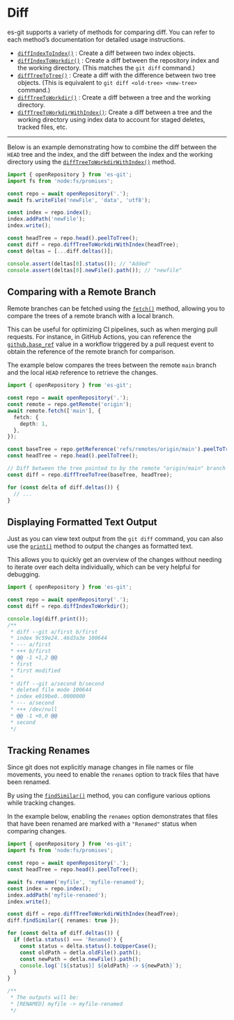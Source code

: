 # Diff

es-git supports a variety of methods for comparing diff. You can refer to each method’s documentation for detailed usage instructions.

- [`diffIndexToIndex()`](../reference/Repository/Methods/diffIndexToIndex.md) : Create a diff between two index objects.
- [`diffIndexToWorkdir()`](../reference/Repository/Methods/diffIndexToWorkdir.md) : Create a diff between the repository index and the working directory. (This matches the `git diff` command.)
- [`diffTreeToTree()`](../reference/Repository/Methods/diffTreeToTree.md) : Create a diff with the difference between two tree objects. (This is equivalent to `git diff <old-tree> <new-tree>` command.)
- [`diffTreeToWorkdir()`](../reference/Repository/Methods/diffTreeToWorkdir.md) : Create a diff between a tree and the working directory.
- [`diffTreeToWorkdirWithIndex()`](../reference/Repository/Methods/diffTreeToWorkdirWithIndex.md): Create a diff between a tree and the working directory using index data to account for staged deletes, tracked files, etc.

---

Below is an example demonstrating how to combine the diff between the `HEAD` tree and the index, and the diff between the index and the working directory using the [`diffTreeToWorkdirWithIndex()`](../reference/Repository/Methods/diffTreeToWorkdirWithIndex.md) method.

```ts
import { openRepository } from 'es-git';
import fs from 'node:fs/promises';

const repo = await openRepository('.');
await fs.writeFile('newFile', 'data', 'utf8');

const index = repo.index();
index.addPath('newFile');
index.write();

const headTree = repo.head().peelToTree();
const diff = repo.diffTreeToWorkdirWithIndex(headTree);
const deltas = [...diff.deltas()];

console.assert(deltas[0].status()); // "Added"
console.assert(deltas[0].newFile().path()); // "newfile"
```

## Comparing with a Remote Branch

Remote branches can be fetched using the [`fetch()`](../reference/Remote/Methods/fetch.md) method, allowing you to compare the trees of a remote branch with a local branch.

This can be useful for optimizing CI pipelines, such as when merging pull requests. For instance, in GitHub Actions, you can reference the [`github.base_ref`](https://docs.github.com/actions/using-workflows/workflow-syntax-for-github-actions#github-context) value in a workflow triggered by a pull request event to obtain the reference of the remote branch for comparison.

The example below compares the trees between the remote `main` branch and the local `HEAD` reference to retrieve the changes.

```ts
import { openRepository } from 'es-git';

const repo = await openRepository('.');
const remote = repo.getRemote('origin');
await remote.fetch(['main'], {
  fetch: {
    depth: 1,
  },
});

const baseTree = repo.getReference('refs/remotes/origin/main').peelToTree();
const headTree = repo.head().peelToTree();

// Diff between the tree pointed to by the remote "origin/main" branch and the tree pointed to by the local "HEAD".
const diff = repo.diffTreeToTree(baseTree, headTree);

for (const delta of diff.deltas()) {
  // ...
}
```

## Displaying Formatted Text Output

Just as you can view text output from the `git diff` command, you can also use the [`print()`](../reference/Diff/Methods/print.md) method to output the changes as formatted text.

This allows you to quickly get an overview of the changes without needing to iterate over each delta individually, which can be very helpful for debugging.

```ts
import { openRepository } from 'es-git';

const repo = await openRepository('.');
const diff = repo.diffIndexToWorkdir();

console.log(diff.print());
/**
 * diff --git a/first b/first
 * index 9c59e24..46d3a3e 100644
 * --- a/first
 * +++ b/first
 * @@ -1 +1,2 @@
 * first
 * first modified
 *
 * diff --git a/second b/second
 * deleted file mode 100644
 * index e019be0..0000000
 * --- a/second
 * +++ /dev/null
 * @@ -1 +0,0 @@
 * second
 */
```

## Tracking Renames

Since git does not explicitly manage changes in file names or file movements, you need to enable the `renames` option to track files that have been renamed.

By using the [`findSimilar()`](../reference/Diff/Methods/findSimilar.md) method, you can configure various options while tracking changes.

In the example below, enabling the `renames` option demonstrates that files that have been renamed are marked with a `"Renamed"` status when comparing changes.

```ts
import { openRepository } from 'es-git';
import fs from 'node:fs/promises';

const repo = await openRepository('.');
const headTree = repo.head().peelToTree();

await fs.rename('myfile', 'myfile-renamed');
const index = repo.index();
index.addPath('myfile-renamed');
index.write();

const diff = repo.diffTreeToWorkdirWithIndex(headTree);
diff.findSimilar({ renames: true });

for (const delta of diff.deltas()) {
  if (detla.status() === 'Renamed') {
    const status = delta.status().toUpperCase();
    const oldPath = detla.oldFile().path();
    const newPath = detla.newFile().path();
    console.log(`[${status}] ${oldPath} -> ${newPath}`);
  }
}

/**
 * The outputs will be:
 * [RENAMED] myfile -> myfile-renamed
 */
```
